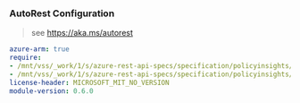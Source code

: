 ### AutoRest Configuration

> see https://aka.ms/autorest

``` yaml
azure-arm: true
require:
- /mnt/vss/_work/1/s/azure-rest-api-specs/specification/policyinsights/resource-manager/readme.md
- /mnt/vss/_work/1/s/azure-rest-api-specs/specification/policyinsights/resource-manager/readme.go.md
license-header: MICROSOFT_MIT_NO_VERSION
module-version: 0.6.0

```